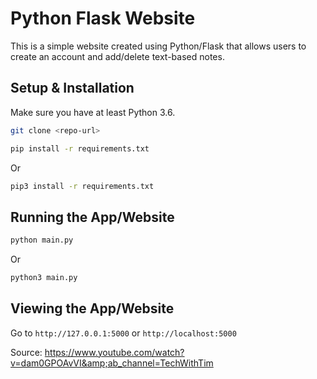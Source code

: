 # Python Flask Website

This is a simple website created using Python/Flask that allows users to create an account and add/delete text-based notes.

## Setup & Installation

Make sure you have at least Python 3.6.

```bash
git clone <repo-url>
```


```bash
pip install -r requirements.txt
```
Or
```bash
pip3 install -r requirements.txt
```

## Running the App/Website

```bash
python main.py
```
Or
```bash
python3 main.py
```

## Viewing the App/Website

Go to `http://127.0.0.1:5000` or `http://localhost:5000`


Source:
https://www.youtube.com/watch?v=dam0GPOAvVI&amp;ab_channel=TechWithTim
